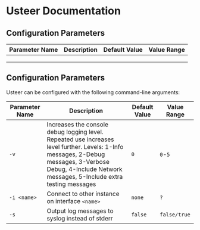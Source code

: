 # Usteer Documentation 
 
## Configuration Parameters 
 
| Parameter Name | Description | Default Value | Value Range | 
|----------------|-------------|---------------|-------------| 
|   |   |   |   |   | 
|   |   |   |   |   | 
|   |   |   |   |   |

## Configuration Parameters

 Usteer can be configured with the following command-line arguments:

| Parameter Name | Description | Default Value | Value Range |
|----------------|-------------|---------------|-------------|
| `-v` | Increases the console debug logging level. Repeated use increases level further. Levels: 1-Info messages, 2-Debug messages, 3-Verbose Debug, 4-Include Network messages, 5-Include extra testing messages | `0` |  `0`-`5` |
| `-i <name>`  | Connect to other instance on interface `<name>` | `none` | `?` |
| `-s` | Output log messages to syslog instead of stderr | `false` | `false/true` |